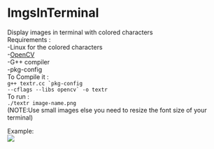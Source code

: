 # ImgsInTerminal

Display images in terminal with colored characters<br />
Requirements :<br />
      -Linux for the colored characters<br />
      -<a href="http://opencv.org/">OpenCV</a><br />
      -G++ compiler<br />
      -pkg-config<br />
 To Compile it :<br />
  <code>g++ textr.cc &#96;pkg-config --cflags --libs opencv&#96; -o textr</code><br />
 To run :<br />
  <code>./textr image-name.png</code><br />
  (NOTE:Use small images else you need to resize the font size of your terminal)

Example:<br/>
<img src="https://cloud.githubusercontent.com/assets/17238972/23415086/61ad1e40-fdde-11e6-8711-e7ffb6d2d075.png" />

